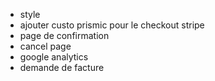 - style
- ajouter custo prismic pour le checkout stripe
- page de confirmation
- cancel page
- google analytics
- demande de facture
